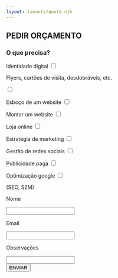 ```yaml
---
layout: layouts/quote.njk
---
```

<div id="quote">

## PEDIR ORÇAMENTO

### O que precisa?

<form action="https://formspree.io/mnqgjvda" method="POST">

<div class="questions-1">

Identidade digital
<label class="switch"><input id="cb1"  type="checkbox" name="Identidade Digital"><span class="slider round"></span></label>

<p style="width:70%;">Flyers, cartões de visita, desdobráveis, etc.</p>
<label class="switch moveup"><input id="cb2"  type="checkbox" name="Flyers, cartões de visita, desdobráveis, etc."><span class="slider round"></span></label>

Esboço de um website
<label class="switch"><input id="cb3"  type="checkbox" name="Esboço de um website"><span class="slider round"></span></label>

Montar um website
<label class="switch"><input id="cb4"  type="checkbox" name="Montar um website"><span class="slider round"></span></label>

Loja online
<label class="switch"><input id="cb5"  type="checkbox" name="Loja online"><span class="slider round"></span></label>

</div>

<div class="questions-2">

Estratégia de marketing
<label class="switch"><input id="cb6"  type="checkbox" name="Estratégia de marketing"><span class="slider round"></span></label>

Gestão de redes sociais
<label class="switch"><input id="cb7"  type="checkbox" name="Gestão de redes sociais"><span class="slider round"></span></label>

Publicidade paga
<label class="switch"><input id="cb8"  type="checkbox" name="Publicidade paga"><span class="slider round"></span></label>

Optimização google
<label class="switch"><input id="cb9"  type="checkbox" name="Optimização google"><span class="slider round"></span></label>
<p class="reduce">(SEO, SEM)</p>

</div>

<div class="personal_info">

<p class="input_text">Nome</p>
<input id="form_nome" class="short_input" name="Nome">

<p class="input_text">Email</p>
<input id="form_email" class="short_input" name="Email">

<p class="input_text">Observações</p>
<input id="form_obs" class="long_input" name="Mensagem">

<div class="input_btn"><button class="quote_btn" type="submit">ENVIAR</button></div>

</div>

</form>

</div>
